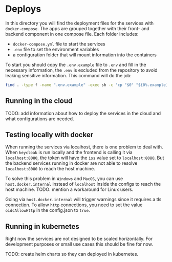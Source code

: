 # Deploys
In this directory you will find the deployment files for the services with `docker-compose`. The apps are grouped together with their front- and backend component in one compose file.
Each folder includes:

- `docker-compose.yml` file to start the services
- `.env` file to set the environment variables
- a configuration folder that will mount information into the containers

To start you should copy the `.env.example` file to `.env` and fill in the necessary information, the `.env` is excluded from the repository to avoid leaking sensitive information.
This command will do the job:
```bash
find . -type f -name ".env.example" -exec sh -c 'cp "$0" "${0%.example}"' {} \;
```

## Running in the cloud
TODO: add information about how to deploy the services in the cloud and what configurations are needed.


## Testing locally with docker
When running the services via localhost, there is one problem to deal with. When `keycloak` is run locally and the frontend is calling it via `localhost:8080`, the token will have the `iss` value set to `localhost:8080`. But the backend services running in docker are not able to resolve `localhost:8080` to reach the host machine.

To solve this problem in `Windows` and `MacOS`, you can use `host.docker.internal` instead of `localhost` inside the configs to reach the host machine.
TODO: mention a workaround for Linux users.

Going via `host.docker.internal` will trigger warnings since it requires a tls connection. To allow `http` connections, you need to set the value `oidcAllowHttp` in the config.json to `true`.

## Running in kubernetes
Right now the services are not designed to be scaled horizontally. For development purposes or small use cases this should be fine for now.

TODO: create helm charts so they can deployed in kubernetes.
